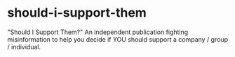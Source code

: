 # should-i-support-them
"Should I Support Them?" An independent publication fighting misinformation to help you decide if YOU should support a company / group / individual.
